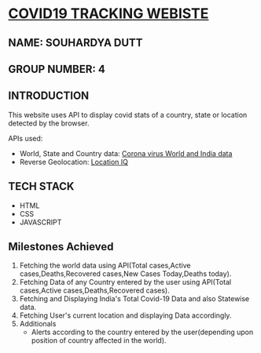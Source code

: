 <a href="https://souhardya-970.github.io/Covid-Tracker/index.html"><h1>COVID19 TRACKING WEBISTE</h1></a>
<h2> NAME: SOUHARDYA DUTT</h2>
<h2>GROUP NUMBER: 4</h2>
<h2>INTRODUCTION</h2>
<p> This website uses API to display covid stats of a country, state or location detected by the browser.<p>
  APIs used:
  <ul>
    <li> World, State and Country data: <a href="https://rapidapi.com/spamakashrajtech/api/corona-virus-world-and-india-data">Corona virus World and India data</a>
    <li> Reverse Geolocation: <a href="https://locationiq.com/geocoding">Location IQ</a>
  </ul>
<h2>TECH STACK</h2>
<ul>
  <li> HTML </li>
  <li> CSS </li> 
  <li> JAVASCRIPT </li>
</ul>
<h2>Milestones Achieved</h2>
<ol>
<li>Fetching the world data using API(Total cases,Active cases,Deaths,Recovered cases,New Cases Today,Deaths today).
<li>Fetching Data of any Country entered by the user using API(Total cases,Active cases,Deaths,Recovered cases).
<li>Fetching and Displaying India's Total Covid-19 Data and also Statewise data.
<li>Fetching User's current location and displaying Data accordingly.
<li>Additionals
  <ul>
    <li>Alerts according to the country entered by the user(depending upon position of country affected in the world).
  </ul>
</ol>

